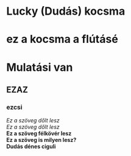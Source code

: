 # Lucky (Dudás) kocsma
# ez a kocsma a flútásé
# Mulatási van
## EZAZ
### ezcsi
_Ez a szöveg dőlt lesz_  
*Ez a szöveg dőlt lesz*  
__Ez a szöveg félkövér lesz__  
**Ez a szöveg is milyen lesz?**  
__Dudás dénes ciguli__